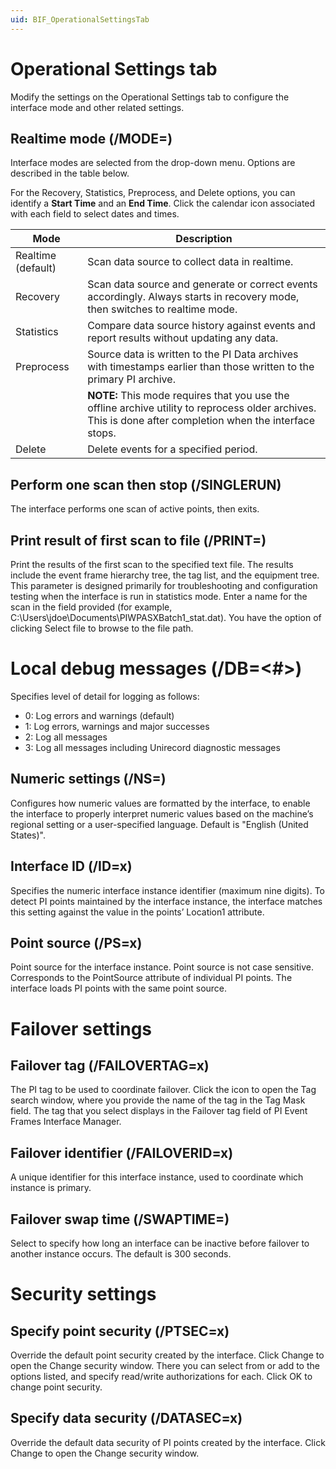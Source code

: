 ```yaml
---
uid: BIF_OperationalSettingsTab
---
```


# Operational Settings tab

Modify the settings on the Operational Settings tab to configure the interface mode and other related settings.

## Realtime mode (/MODE=<mode>)
    
Interface modes are selected from the drop-down menu. Options are described in the table below. 
    
For the Recovery, Statistics, Preprocess, and Delete options, you can identify a **Start Time** and an **End Time**. Click the calendar icon associated with each field to select dates and times.
    
| Mode | Description |
| ---- | ----------- |
| Realtime (default) | Scan data source to collect data in realtime. |
| Recovery | Scan data source and generate or correct events accordingly. Always starts in recovery mode, then switches to realtime mode. |
| Statistics | Compare data source history against events and report results without updating any data. |
| Preprocess | Source data is written to the PI Data archives with timestamps earlier than those written to the primary PI archive. |
|   | **NOTE:** This mode requires that you use the offline archive utility to reprocess older archives. This is done after completion when the interface stops. |
| Delete | Delete events for a specified period. |


## Perform one scan then stop (/SINGLERUN)
    
The interface performs one scan of active points, then exits. 

## Print result of first scan to file (/PRINT=<file name>)
    
Print the results of the first scan to the specified text file. The results include the event frame hierarchy tree, the tag list, and the equipment tree. This parameter is designed primarily for troubleshooting and configuration testing when the interface is run in statistics mode. Enter a name for the scan in the field provided (for example, C:\Users\jdoe\Documents\PIWPASXBatch1_stat.dat). You have the option of clicking Select file to browse to the file path. 

# Local debug messages (/DB=<#>)

Specifies level of detail for logging as follows:
* 0: Log errors and warnings (default)
* 1: Log errors, warnings and major successes
* 2: Log all messages
* 3: Log all messages including Unirecord diagnostic messages

## Numeric settings (/NS=<lang>)

Configures how numeric values are formatted by the interface, to enable the interface to properly interpret numeric values based on the machine’s regional setting or a user-specified language. Default is "English (United States)". 

## Interface ID (/ID=x)
    
Specifies the numeric interface instance identifier (maximum nine digits). To detect PI points maintained by the interface instance, the interface matches this setting against the value in the points’ Location1 attribute. 

## Point source (/PS=x)
    
Point source for the interface instance. Point source is not case sensitive. Corresponds to the PointSource attribute of individual PI points. The interface loads PI points with the same point source. 

# Failover settings

## Failover tag (/FAILOVERTAG=x)

The PI tag to be used to coordinate failover. Click the icon to open the Tag search window, where you provide the name of the tag in the Tag Mask field. The tag that you select displays in the Failover tag field of PI Event Frames Interface Manager. 

## Failover identifier (/FAILOVERID=x)
    
A unique identifier for this interface instance, used to coordinate which instance is primary. 

## Failover swap time (/SWAPTIME=<seconds>)

Select to specify how long an interface can be inactive before failover to another instance occurs. The default is 300 seconds. 

# Security settings

## Specify point security (/PTSEC=x)

Override the default point security created by the interface. Click Change to open the Change security window. There you can select from or add to the options listed, and specify read/write authorizations for each. Click OK to change point security. 

## Specify data security (/DATASEC=x)

Override the default data security of PI points created by the interface. Click Change to open the Change security window. 

